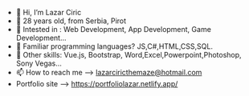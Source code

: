 - 👋 Hi, I’m Lazar Ciric
- 👀 28 years old, from Serbia, Pirot
- 🌱 Intested in : Web Development, App Development, Game Development...
- 💞️ Familiar programming languages? JS,C#,HTML,CSS,SQL.
- 👤 Other skills: Vue.js, Bootstrap, Word,Excel,Powerpoint,Photoshop, Sony Vegas...
- 📫 How to reach me --> lazarciricthemaze@hotmail.com
- Portfolio site -->
https://portfoliolazar.netlify.app/

<!---
lazarclimber/lazarclimber is a ✨ special ✨ repository because its `README.md` (this file) appears on your GitHub profile.
You can click the Preview link to take a look at your changes.
--->
